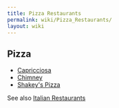 ```yaml
---
title: Pizza Restaurants
permalink: wiki/Pizza_Restaurants/
layout: wiki
---
```


Pizza
-----

-   [Capricciosa](/wiki/Capricciosa "wikilink")
-   [Chimney](/wiki/Chimney "wikilink")
-   [Shakey's Pizza](/wiki/Shakey's_Pizza "wikilink")

See also [Italian Restaurants](/wiki/Italian_Restaurants "wikilink")
